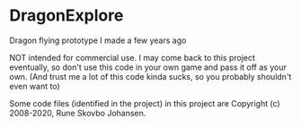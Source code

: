 # DragonExplore
Dragon flying prototype I made a few years ago

NOT intended for commercial use. I may come back to this project eventually, so don't use this code in your own game and pass it off as your own. (And trust me a lot of this code kinda sucks, so you probably shouldn't even want to)

Some code files (identified in the project) in this project are Copyright (c) 2008-2020, Rune Skovbo Johansen.